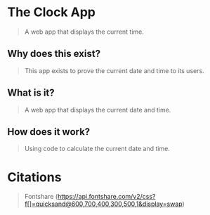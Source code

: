 # The Clock App
> A web app that displays the current time.

## Why does this exist? 
> This app exists to prove the current date and time to its users.

## What is it? 
> A web app that displays the current date and time.

## How does it work?
> Using code to calculate the current date and time.

# Citations
>Fontshare (https://api.fontshare.com/v2/css?f[]=quicksand@600,700,400,300,500,1&display=swap)
